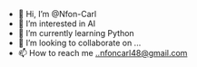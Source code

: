 - 👋 Hi, I’m @Nfon-Carl
- 👀 I’m interested in AI
- 🌱 I’m currently learning Python
- 💞️ I’m looking to collaborate on ...
- 📫 How to reach me ..nfoncarl48@gmail.com

<!---
Nfon-Carl/Nfon-Carl is a ✨ special ✨ repository because its `README.md` (this file) appears on your GitHub profile.
You can click the Preview link to take a look at your changes.
--->
